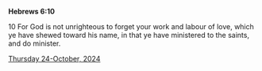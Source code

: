 **Hebrews 6:10**

10 For God is not unrighteous to forget your work and labour of love, which ye have shewed toward his name, in that ye have ministered to the saints, and do minister.

[Thursday 24-October, 2024](https://getbible.life/kjv/Hebrews/6/10)
